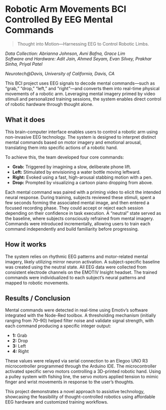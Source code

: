 # Robotic Arm Movements BCI Controlled By EEG Mental Commands  
> Thought into Motion—Harnessing EEG to Control Robotic Limbs.

_Data Collection: Abrianna Johnson, Avni Bafna, Grace Lim_  
_Software and Hardware: Adit Jain, Ahmed Seyam, Evan Silvey, Prakhar Sinha, Priyal Patel_  

_Neurotech@Davis, University of California, Davis, CA_

This BCI project uses EEG signals to decode mental commands—such as “grab,” “drop,” “left,” and “right”—and converts them into real-time physical movements of a robotic arm. Leveraging mental imagery primed by video stimuli and personalized training sessions, the system enables direct control of robotic hardware through thought alone.

## What it does

This brain-computer interface enables users to control a robotic arm using non-invasive EEG technology. The system is designed to interpret distinct mental commands based on motor imagery and emotional arousal, translating them into specific actions of a robotic hand.

To achieve this, the team developed four core commands:
- **Grab:** Triggered by imagining a slow, deliberate phone lift.
- **Left:** Stimulated by envisioning a water bottle moving leftward.
- **Right:** Evoked using a fast, high-arousal stabbing motion with a pen.
- **Drop:** Prompted by visualizing a cartoon piano dropping from above.

Each mental command was paired with a priming video to elicit the intended neural response. During training, subjects reviewed these stimuli, spent a few seconds forming the associated mental image, and then entered a focused recording phase. They could accept or reject each session depending on their confidence in task execution. A “neutral” state served as the baseline, where subjects consciously refrained from mental imagery. Commands were introduced incrementally, allowing users to train each command independently and build familiarity before progressing.

## How it works

The system relies on rhythmic EEG patterns and motor-related mental imagery, likely utilizing mirror neuron activation. A subject-specific baseline was created using the neutral state. All EEG data were collected from consistent electrode channels on the EMOTIV Insight headset. The trained commands were individualized to each subject’s neural patterns and mapped to robotic movements.

## Results / Conclusion

Mental commands were detected in real-time using Emotiv’s software integrated with the Node-Red toolbox. A thresholding mechanism (initially ranging from 70–90) helped filter noise and validate signal strength, with each command producing a specific integer output:
- **1:** Grab  
- **2:** Drop  
- **3:** Left  
- **4:** Right  

These values were relayed via serial connection to an Elegoo UNO R3 microcontroller programmed through the Arduino IDE. The microcontroller activated specific servo motors controlling a 3D-printed robotic hand. Using a pulley system with fishing line, the servo motors applied tension to mimic finger and wrist movements in response to the user’s thoughts.

This project demonstrates a novel approach to assistive technology, showcasing the feasibility of thought-controlled robotics using affordable EEG hardware and customized training workflows.

